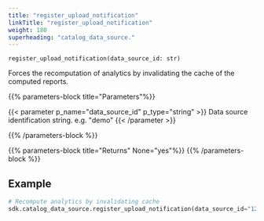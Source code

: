 ```yaml
---
title: "register_upload_notification"
linkTitle: "register_upload_notification"
weight: 180
superheading: "catalog_data_source."
---
```




``register_upload_notification(data_source_id: str)``

Forces the recomputation of analytics by invalidating the cache of the computed reports.

{{% parameters-block  title="Parameters"%}}

{{< parameter p_name="data_source_id" p_type="string" >}}
Data source identification string. e.g. "demo"
{{< /parameter >}}

{{% /parameters-block %}}

{{% parameters-block title="Returns" None="yes"%}}
{{% /parameters-block %}}

## Example

```python
# Recompute analytics by invalidating cache
sdk.catalog_data_source.register_upload_notification(data_source_id="123")
```
